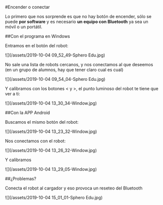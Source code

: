 #Encender o conectar

Lo primero que nos sorprende es que no hay botón de encender, sólo se puede **por software** y es necesario **un equipo con Bluetooth** ya sea un móvil o un portátil.

##Con el programa en Windows

Entramos en el botón del robot:

![](/assets/2019-10-04 09_52_49-Sphero Edu.jpg)

No sale una lista de robots cercanos, y nos conectamos al que deseemos (en un grupo de alumnos, hay que tener claro cual es cual)

![](/assets/2019-10-04 09_54_04-Sphero Edu.jpg)

Y calibramos con los botones < y >, el punto luminoso del robot te tiene que ver a ti:

![](/assets/2019-10-04 13_30_34-Window.jpg)

##Con la APP Android

Buscamos el mismo botón del robot:

![](/assets/2019-10-04 13_23_32-Window.jpg)

Nos conectamos con el robot:

![](/assets/2019-10-04 13_26_32-Window.jpg)

Y calibramos

![](/assets/2019-10-04 13_29_05-Window.jpg)

##¿Problemas?

Conecta el robot al cargador y eso provoca un reseteo del Bluetooth

![](/assets/2019-10-04 15_01_01-Sphero Edu.jpg)